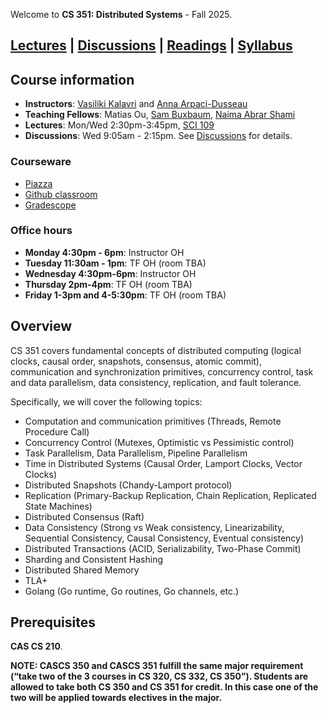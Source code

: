 
Welcome to **CS 351: Distributed Systems** - Fall 2025.

## [Lectures](./lectures.html) \| [Discussions](./discussions.html) \| [Readings](./readings.html) \| [Syllabus](./syllabus.pdf)

## Course information
- **Instructors**: [Vasiliki Kalavri](https://cs-people.bu.edu/vkalavri/) and [Anna Arpaci-Dusseau](https://www.bu.edu/cs/profiles/anna-arpaci-dusseau/)
- **Teaching Fellows**: Matias Ou, [Sam Buxbaum](https://sambux.org/), [Naima Abrar Shami](https://sites.bu.edu/casp/people/naima-abrar-shami/)
- **Lectures**: Mon/Wed 2:30pm-3:45pm, [SCI 109](https://www.bu.edu/classrooms/classroom/sci-109/)
- **Discussions**: Wed 9:05am - 2:15pm. See [Discussions](./discussions.html) for details.

### Courseware
- [Piazza](https://piazza.com/bu/fall2025/cascs351/home)
- [Github classroom](https://classroom.github.com/classrooms/228307190-cs-351-fall-25)
- [Gradescope](https://www.gradescope.com/courses/1111176)

### Office hours
- **Monday 4:30pm - 6pm**: Instructor OH
- **Tuesday 11:30am - 1pm**: TF OH (room TBA)
- **Wednesday 4:30pm-6pm**: Instructor OH 
- **Thursday 2pm-4pm**: TF OH (room TBA)
- **Friday 1-3pm and 4-5:30pm**: TF OH (room TBA)

## Overview
CS 351 covers fundamental concepts of distributed computing (logical clocks, causal order, snapshots, consensus, atomic commit), communication and synchronization primitives, concurrency control, task and data parallelism, data consistency, replication, and fault tolerance.

Specifically, we will cover the following topics:
- Computation and communication primitives (Threads, Remote Procedure Call)
- Concurrency Control (Mutexes, Optimistic vs Pessimistic control)
- Task Parallelism, Data Parallelism, Pipeline Parallelism
- Time in Distributed Systems (Causal Order, Lamport Clocks, Vector Clocks)
- Distributed Snapshots (Chandy-Lamport protocol)
- Replication (Primary-Backup Replication, Chain Replication, Replicated State Machines)
- Distributed Consensus (Raft)
- Data Consistency (Strong vs Weak consistency, Linearizability, Sequential Consistency, Causal Consistency, Eventual consistency)
- Distributed Transactions (ACID, Serializability, Two-Phase Commit)
- Sharding and Consistent Hashing
- Distributed Shared Memory
- TLA+
- Golang (Go runtime, Go routines, Go channels, etc.)

## Prerequisites
**CAS CS 210**.

**NOTE: CASCS 350 and CASCS 351 fulfill the same major requirement (“take two of the 3 courses in CS 320, CS 332, CS 350”). Students are allowed to take both CS 350 and CS 351 for credit. In this case one of the two will be applied towards electives in the major.**
